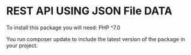 # REST API USING JSON File DATA

To install this package you will need: PHP ^7.0

You run composer update to include the latest version of the package in your project.
